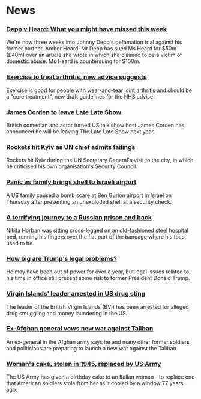 # News
### [Depp v Heard: What you might have missed this week](https://www.bbc.com/news/world-us-canada-61263794)
We're now three weeks into Johnny Depp's defamation trial against his former partner, Amber Heard. Mr Depp has sued Ms Heard for $50m (£40m) over an article she wrote in which she claimed to be a victim of domestic abuse. Ms Heard is countersuing for $100m. 
### [Exercise to treat arthritis, new advice suggests](https://www.bbc.com/news/health-61255733)
Exercise is good for people with wear-and-tear joint arthritis and should be a "core treatment", new draft guidelines for the NHS advise. 
### [James Corden to leave Late Late Show](https://www.bbc.com/news/entertainment-arts-61267036)
British comedian and actor turned US talk show host James Corden has announced he will be leaving The Late Late Show next year.
### [Rockets hit Kyiv as UN chief admits failings](https://www.bbc.com/news/world-europe-61265635)
Rockets hit Kyiv during the UN Secretary General's visit to the city, in which he criticised his own organisation's Security Council.
### [Panic as family brings shell to Israeli airport](https://www.bbc.com/news/world-middle-east-61267265)
A US family caused a bomb scare at Ben Gurion airport in Israel on Thursday after presenting an unexploded shell at a security check.
### [A terrifying journey to a Russian prison and back](https://www.bbc.com/news/world-europe-61249158)
Nikita Horban was sitting cross-legged on an old-fashioned steel hospital bed, running his fingers over the flat part of the bandage where his toes used to be.
### [How big are Trump's legal problems?](https://www.bbc.com/news/world-us-canada-61084161)
He may have been out of power for over a year, but legal issues related to his time in office still present some risk to former President Donald Trump.
### [Virgin Islands' leader arrested in US drug sting](https://www.bbc.com/news/uk-61266526)
The leader of the British Virgin Islands (BVI) has been arrested for alleged drug smuggling and money laundering in the US.
### [Ex-Afghan general vows new war against Taliban](https://www.bbc.com/news/world-asia-61243957)
An ex-general in the Afghan army says he and many other former soldiers and politicians are preparing to launch a new war against the Taliban. 
### [Woman's cake, stolen in 1945, replaced by US Army](https://www.bbc.com/news/world-us-canada-61265618)
The US Army has given a birthday cake to an Italian woman - to replace one that American soldiers stole from her as it cooled by a window 77 years ago.
